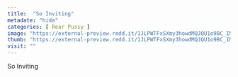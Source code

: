 ```yaml
---
title:  "So Inviting"
metadate: "hide"
categories: [ Rear Pussy ]
image: "https://external-preview.redd.it/1JLPWTFxSXmy3howdMQJQU1o9BC_IM8oXJxkQcLhYdA.jpg?auto=webp&s=556ad01d32ff197fcba2ded96116e8e493196d8f"
thumb: "https://external-preview.redd.it/1JLPWTFxSXmy3howdMQJQU1o9BC_IM8oXJxkQcLhYdA.jpg?width=640&crop=smart&auto=webp&s=f26fc0a7065deacc31d14af62b5ee52a42b345d2"
visit: ""
---
```

So Inviting
